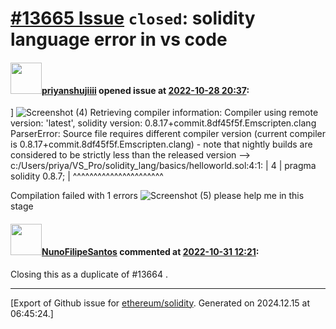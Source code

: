 # [\#13665 Issue](https://github.com/ethereum/solidity/issues/13665) `closed`: solidity language error in vs code

#### <img src="https://avatars.githubusercontent.com/u/89120960?u=6e4ae19e2320df91667adea39ec2026293c60d3b&v=4" width="50">[priyanshujiiii](https://github.com/priyanshujiiii) opened issue at [2022-10-28 20:37](https://github.com/ethereum/solidity/issues/13665):

]
![Screenshot (4)](https://user-images.githubusercontent.com/89120960/198727522-44ba5231-4491-48cd-b94f-e223342eb1b5.png)
Retrieving compiler information:
Compiler using remote version: 'latest', solidity version: 0.8.17+commit.8df45f5f.Emscripten.clang
ParserError: Source file requires different compiler version (current compiler is 0.8.17+commit.8df45f5f.Emscripten.clang) - note that nightly builds are considered to be strictly less than the released version
 --> c:/Users/priya/VS_Pro/solidity_lang/basics/helloworld.sol:4:1:
  |
4 | pragma solidity 0.8.7;
  | ^^^^^^^^^^^^^^^^^^^^^^


Compilation failed with 1 errors
![Screenshot (5)](https://user-images.githubusercontent.com/89120960/198727698-7623f6e1-3143-4e89-8b1e-292080e999b9.png)
please help me in this stage

#### <img src="https://avatars.githubusercontent.com/u/2582498?u=a1331723a724eb612a66f75abee3048448e2fe01&v=4" width="50">[NunoFilipeSantos](https://github.com/NunoFilipeSantos) commented at [2022-10-31 12:21](https://github.com/ethereum/solidity/issues/13665#issuecomment-1297006133):

Closing this as a duplicate of #13664 .


-------------------------------------------------------------------------------



[Export of Github issue for [ethereum/solidity](https://github.com/ethereum/solidity). Generated on 2024.12.15 at 06:45:24.]
